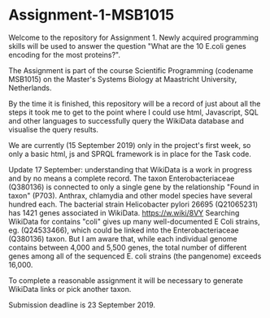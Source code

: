 # Assignment-1-MSB1015
Welcome to the repository for Assignment 1.
Newly acquired programming skills will be used to answer the question
"What are the 10 E.coli genes encoding for the most proteins?".

The Assignment is part of the course
Scientific Programming (codename MSB1015) on 
the Master's Systems Biology at Maastricht University, Netherlands.

By the time it is finished, this repository will be a record of
just about all the steps it took me to get to the point where I could use html, Javascript, SQL and other languages 
to successfully query the WikiData database and visualise the query results.

We are currently (15 September 2019) only in the project's first week, 
so only a basic html, js and SPRQL framework is in place for the Task code.

Update 17 September: understanding that WikiData is a work in progress and by no means a complete record.
The taxon Enterobacteriaceae (Q380136) is connected to only a single gene by the relationship 
"Found in taxon" (P703). Anthrax, chlamydia and other model species have several hundred each.
The bacterial strain Helicobacter pylori 26695 (Q21065231) has 1421 genes associated in WikiData.
https://w.wiki/8VY
Searching WikiData for contains "coli" gives up many well-documented E Coli strains, eg. (Q24533466), 
which could be linked into the Enterobacteriaceae (Q380136) taxon. 
But I am aware that, while each individual genome contains between 4,000 and 5,500 genes, 
the total number of different genes among all of the sequenced E. coli strains (the pangenome) exceeds 16,000.

To complete a reasonable assignment it will be necessary to generate WikiData links or pick another taxon.

Submission deadline is 23 September 2019.


